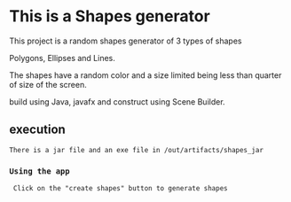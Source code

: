 # This is a Shapes generator

This project is a random shapes generator of 3 types of shapes

Polygons, Ellipses and Lines.

The shapes have a random color and a size limited 
being less than quarter of size of the screen.

build using Java, javafx and construct using Scene Builder. 

##  execution
    There is a jar file and an exe file in /out/artifacts/shapes_jar

### `Using the app`
     Click on the "create shapes" button to generate shapes


